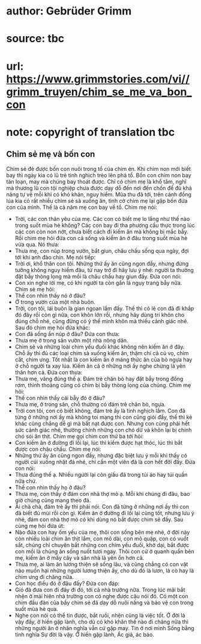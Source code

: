 # author: Gebrüder Grimm
# source: tbc
# url: https://www.grimmstories.com/vi//grimm_truyen/chim_se_me_va_bon_con
# note: copyright of translation tbc

## Chim sẻ mẹ và bốn con 

Chim sẻ đẻ được bốn con nuôi trong tổ của chim én. Khi chim non mới biết
bay thì ngày kia có lũ trẻ tinh nghịch trèo lên phá tổ. Bốn con chim non
bay tán loạn, may mà chúng bay thoát được. Chỉ có chim mẹ là khổ tâm,
nghĩ mà thương lũ con tội nghiệp chưa được dạy dỗ đến nơi đến chốn để đủ
khả năng tự vệ mỗi khi có khó khăn, nguy hiểm.
Mùa thu đã tới, trên cánh đồng lúa kia có rất nhiều chim sẻ sà xuống ăn,
tình cờ chim mẹ lại gặp bốn đứa con của mình. Thế là cả năm mẹ con bay
về tổ. Chim mẹ nói:
- Trời, các con thân yêu của mẹ. Các con có biết mẹ lo lắng như thế nào
trong suốt mùa hè không? Các con bay đi tha phương cầu thực trong lúc
các con còn non nớt, chưa biết cách đi kiếm ăn mà không bị mắc bẫy.
Rồi chim mẹ hỏi đứa con cả sống và kiếm ăn ở đâu trong suốt mùa hè vừa
qua. Nó thưa:
- Thưa mẹ, con núp trong vườn, bắt giun, châu chấu sống qua ngày, đợi
tới khi anh đào chín.
Mẹ nói tiếp:
- Trời ơi, khổ thân con tôi. Những thứ ấy ăn cũng ngon đấy, nhưng đừng
tưởng không nguy hiểm đâu, từ nay trở đi hãy lưu ý nhé: người ta thường
đặt bẫy thòng lọng mà mồi là châu chấu hay giun đấy.
Đứa con nói:
- Con xin nghe lời mẹ, có khi người ta còn gắn lá ngụy trang bẫy nữa.
Chim sẻ mẹ hỏi:
- Thế con nhìn thấy nó ở đâu?
- Ở trong vườn của một nhà buôn.
- Trời, con tôi, lái buôn là gian ngoan lắm đấy. Thế thì có lẽ con đã đi
khắp đó đây rồi còn gì nữa, con khôn lớn rồi, nhưng hãy dùng trí khôn
cho đúng chỗ nhé, cũng đừng có ỷ thế mình khôn mà thiếu cảnh giác nhé.
Sau đó chim mẹ hỏi đứa khác:
- Con đã sống ẩn núp ở đâu?
Đứa con thưa:
- Thưa mẹ ở trong sân vườn một nhà nông dân.
- Chim sẻ và những loài chim yếu đuối khác không nên kiếm ăn ở đây. Chỗ
ấy thì đủ các loại chim sà xuống kiếm ăn, thậm chí cả cú vọ, chim cắt,
chim ưng. Tốt nhất là con kiếm ăn ở máng thức ăn của bò ngựa hay ở chỗ
người ta xay lúa. Kiếm ăn cả ở những nơi ấy nghe chừng là yên thân hơn
cả.
Đứa con thưa:
- Thưa mẹ, vâng đúng thế ạ. Đám trẻ chăn bò hay đặt bẫy trong đống rơm,
thỉnh thoảng cũng có chim bị bẫy thòng lọng của chúng.
Chim mẹ hỏi:
- Thế con nhìn thấy cái bẫy đó ở đâu?
- Thưa mẹ, ở trong sân, chỗ thường có đám trẻ chăn bò, ngựa.
- Trời con tôi, con có biết không, đám trẻ ấy là tinh nghịch lắm. Con đã
từng ở những nơi ấy mà không toi mạng thì con cũng giỏi đấy, thế thì kẻ
khác cũng chẳng dễ gì mà bắt nạt được con. Nhưng con cũng phải hết sức
cảnh giác nhé, thường chính những con chó dữ và khôn lại bị chính chó
sói ăn thịt.
Chim mẹ gọi chim con thứ ba tới hỏi:
- Con kiếm ăn ở đường đi lối lại, lúc thì kiếm được hạt thóc, lúc thì
bắt được con châu chấu.
Chim mẹ nói:
- Những thứ ấy ăn cũng ngon đấy, nhưng đặc biệt lưu ý mỗi khi thấy có
người cúi xuống nhặt đá nhé, chỉ cần một viên đá là con hết đời đấy.
Đứa con nói:
- Thưa đúng thế ạ. Nhiều người lại còn giấu đá trong túi áo hay túi quần
nữa chứ.
- Thế con nhìn thấy họ ở đâu?
- Thưa mẹ, con thấy ở đám con nhà thợ mỏ ạ. Mỗi khi chúng đi đâu, bao
giờ chúng cũng mang theo đá.
- Ái chà chà, đám trẻ ấy thì phải nói. Con đã từng ở những nơi ấy thì
con đã biết đủ mùi rồi còn gì. Kiếm ăn ở đường đi lối lại cũng tốt,
nhưng lưu ý nhé, đám con nhà thợ mỏ có khi dùng nó bắt được chim sẻ
đấy.
Sau cùng mẹ hỏi đứa út:
- Nào đứa con hay ốm yếu của mẹ, thôi con sống bên mẹ nhé, ở đời này còn
nhiều loài chim ăn thịt lắm, con mỏ dài, con mỏ quặp, con có vuốt sắt,
chúng chỉ chuyên bắt những con chim yếu đuối, khờ dại, bắt được con mồi
là chúng ăn sống nuốt tươi ngay. Thôi con cứ ở quanh quẩn bên mẹ, kiếm
ăn ở mấy cây và sân nhà là yên ổn hơn cả.
- Thưa mẹ, ai làm ăn lương thiện sẽ sống lâu, và cũng chẳng có con vật
nào muốn hại những người lương thiện ấy, cho dù đó là lươn, là cò hay là
chim ưng đi chăng nữa.
- Con học điều đó ở đâu đấy?
Đứa con đáp:
- Gió đã đưa con đi đây đi đó, tới cả nhà trường nữa. Trong lúc mải bắt
nhện ở mái hiên nhà trường con có nghe được câu nói đó. Có một con chim
đầu đàn của bầy chim sẻ đã dạy dỗ nuôi nấng và bảo vệ con trong suốt mùa
hè qua.
- Nghe con nói có thể tin được, bắt ruồi, nhện cũng là việc tốt. Ở đời
là vậy đấy, ở hiền gặp lành, cho dù có khó khăn thế nào đi chăng nữa thì
những người ăn ở nhân nghĩa vẫn cứ gặp may.
Tin ở nơi mình
Sống bằng tình nghĩa
Sự đời là vậy.
Ở hiền gặp lành,
Ác giả, ác báo.
